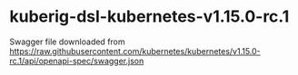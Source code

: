 # kuberig-dsl-kubernetes-v1.15.0-rc.1

Swagger file downloaded from https://raw.githubusercontent.com/kubernetes/kubernetes/v1.15.0-rc.1/api/openapi-spec/swagger.json
